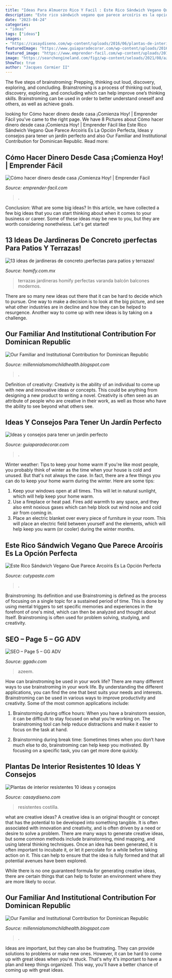 ```yaml
---
title: "Ideas Para Almuerzo Rico Y Facil : Este Rico Sándwich Vegano Que Parece Arcoíris Es La Opción Perfecta"
description: "Este rico sándwich vegano que parece arcoíris es la opción perfecta"
date: "2023-04-24"
categories:
- "ideas"
tags: ["ideas"]
images:
- "https://casaydiseno.com/wp-content/uploads/2016/06/plantas-de-interior-resistentes-costilla-de-adam-decorar-casa.jpg"
featuredImage: "https://www.guiaparadecorar.com/wp-content/uploads/2016/08/ideas-para-un-jardin-perfecto-12.jpg"
featured_image: "https://www.emprender-facil.com/wp-content/uploads/2019/02/desde-casa.3.jpg"
image: "https://searchengineland.com/figz/wp-content/seloads/2021/08/azeem.png"
ShowToc: true
author: "Jacques Cormier II"
---
```



The five steps of brainstroming: Prepping, thinking out loud, discovery, exploring, and concluding.
Brainstroming is a process of thinking out loud, discovery, exploring, and concluding which can help improve one’s thinking skills. Brainstroming can be used in order to better understand oneself and others, as well as achieve goals.

	

		
looking for Cómo hacer dinero desde casa ¡Comienza Hoy! | Emprender Fácil you've came to the right page. We have 8 Pictures about Cómo hacer dinero desde casa ¡Comienza Hoy! | Emprender Fácil like Este Rico Sándwich Vegano Que Parece Arcoíris Es La Opción Perfecta, Ideas y consejos para tener un jardín perfecto and also Our Familiar and Institutional Contribution for Dominican Republic. Read more:
		
    
## Cómo Hacer Dinero Desde Casa ¡Comienza Hoy! | Emprender Fácil

<img loading=lazy src="https://www.emprender-facil.com/wp-content/uploads/2019/02/desde-casa.3.jpg" onerror="this.onerror=null;this.src='https://tse1.mm.bing.net/th?id=OIP.mIlO2Ywn0cc1YmplUhrxagHaE7&amp;pid=15.1';" alt="Cómo hacer dinero desde casa ¡Comienza Hoy! | Emprender Fácil">

_Source: emprender-facil.com_

>. 

	

Conclusion: What are some big ideas?
In this article, we have collected a few big ideas that you can start thinking about when it comes to your business or career. Some of these ideas may be new to you, but they are worth considering nonetheless. Let's get started!

    
## 13 Ideas De Jardineras De Concreto ¡perfectas Para Patios Y Terrazas!

<img loading=lazy src="https://images.homify.com/c_fill,f_auto,q_auto,w_740/v1455742734/p/photo/image/1334756/Apto_70_5_2.jpg" onerror="this.onerror=null;this.src='https://tse1.mm.bing.net/th?id=OIP.HGjd5qbc8fwclPnihk9G2wHaFj&amp;pid=15.1';" alt="13 ideas de jardineras de concreto ¡perfectas para patios y terrazas!">

_Source: homify.com.mx_

>terrazas jardineras homify perfectas varanda balcón balcones modernos. 

	

There are so many new ideas out there that it can be hard to decide which to pursue. One way to make a decision is to look at the big picture, and see what other industries are in decline and how they can be helped to resurgence. Another way to come up with new ideas is by taking on a challenge.

    
## Our Familiar And Institutional Contribution For Dominican Republic

<img loading=lazy src="https://lh5.googleusercontent.com/proxy/egMkWfblruCK8jO1dVhLuVZPyUDvs7J4d-DPpRTiJRZPzDJL_htSCQfJDH4Q_2n5jlZVDo-2UvfccXoxwhRl-R8FVRo=w1200-h630-n-k-no-nu" onerror="this.onerror=null;this.src='https://tse2.mm.bing.net/th?id=OIP.4pvtRgEIaiuTwbCBvaXj1QHaFj&amp;pid=15.1';" alt="Our Familiar and Institutional Contribution for Dominican Republic">

_Source: millennialsmomchildhealth.blogspot.com_

>. 

	

Definition of creativity:
Creativity is the ability of an individual to come up with new and innovative ideas or concepts. This could be anything from designing a new product to writing a novel. Creativity is often seen as an attribute of people who are creative in their work, as well as those who have the ability to see beyond what others see.

    
## Ideas Y Consejos Para Tener Un Jardín Perfecto

<img loading=lazy src="https://www.guiaparadecorar.com/wp-content/uploads/2016/08/ideas-para-un-jardin-perfecto-12.jpg" onerror="this.onerror=null;this.src='https://tse3.mm.bing.net/th?id=OIP.Lz381eGUdlPGww3FgpG5CQHaJ6&amp;pid=15.1';" alt="Ideas y consejos para tener un jardín perfecto">

_Source: guiaparadecorar.com_

>. 

	

Winter weather: Tips to keep your home warm
If you're like most people, you probably think of winter as the time when your house is cold and unused. But that's not always the case. In fact, there are a few things you can do to keep your home warm during the winter. Here are some tips:
1) Keep your windows open at all times. This will let in natural sunlight, which will help keep your home warm.
2) Use a fireplace or heat pad. Fires add warmth to any space, and they also emit noxious gases which can help block out wind noise and cold air from coming in.
3) Place an electric blanket over every piece of furniture in your room. This will place an electric field between yourself and the elements, which will help keep you warm (or cooler) during the winter months.

    
## Este Rico Sándwich Vegano Que Parece Arcoíris Es La Opción Perfecta

<img loading=lazy src="https://www.cutypaste.com/wp-content/uploads/2019/08/Rainbow_Veggie_Sandwich_Hummus_Vegan_GlutenFree_FromMyBowl-7.jpg" onerror="this.onerror=null;this.src='https://tse4.mm.bing.net/th?id=OIP.V6xt_BGoCip5bqShMIdxPQHaLH&amp;pid=15.1';" alt="Este Rico Sándwich Vegano Que Parece Arcoíris Es La Opción Perfecta">

_Source: cutypaste.com_

>. 

	

Brainstroming: Its definition and use
Brainstroming is defined as the process of focusing on a single topic for a sustained period of time. This is done by using mental triggers to set specific memories and experiences in the forefront of one's mind, which can then be analyzed and thought about Itself. Brainstroming is often used for problem solving, studying, and creativity.

    
## SEO – Page 5 – GG ADV

<img loading=lazy src="https://searchengineland.com/figz/wp-content/seloads/2021/08/azeem.png" onerror="this.onerror=null;this.src='https://tse3.mm.bing.net/th?id=OIP.nKOwbZBDTbNleZNtsERH0gHaHa&amp;pid=15.1';" alt="SEO – Page 5 – GG ADV">

_Source: ggadv.com_

>azeem. 

	

How can brainstroming be used in your work life?
There are many different ways to use brainstroming in your work life. By understanding the different applications, you can find the one that best suits your needs and interests. Brainstroming can be used in various ways to improve productivity and creativity. Some of the most common applications include:
1) Brainstorming during office hours: When you have a brainstorm session, it can be difficult to stay focused on what you’re working on. The brainstroming tool can help reduce distractions and make it easier to focus on the task at hand.

2) Brainstorming during break time: Sometimes times when you don’t have much else to do, brainstroming can help keep you motivated. By focusing on a specific task, you can get more done quickly.

    
## Plantas De Interior Resistentes 10 Ideas Y Consejos

<img loading=lazy src="https://casaydiseno.com/wp-content/uploads/2016/06/plantas-de-interior-resistentes-costilla-de-adam-decorar-casa.jpg" onerror="this.onerror=null;this.src='https://tse4.mm.bing.net/th?id=OIP.2B88925qtqTi1nIAO_TCmgHaKL&amp;pid=15.1';" alt="Plantas de interior resistentes 10 ideas y consejos">

_Source: casaydiseno.com_

>resistentes costilla. 

	

what are creative ideas?
A creative idea is an original thought or concept that has the potential to be developed into something tangible. It is often associated with innovation and creativity, and is often driven by a need or desire to solve a problem.
There are many ways to generate creative ideas, but some common methods include brainstorming, mind mapping, and using lateral thinking techniques. Once an idea has been generated, it is often important to incubate it, or let it percolate for a while before taking action on it. This can help to ensure that the idea is fully formed and that all potential avenues have been explored.

While there is no one guaranteed formula for generating creative ideas, there are certain things that can help to foster an environment where they are more likely to occur.

    
## Our Familiar And Institutional Contribution For Dominican Republic

<img loading=lazy src="https://lh3.googleusercontent.com/proxy/SornNWYs7WstSImOqiy6iJsPErBZg67IH3Rjs_GXALHk7rbmGD193ePk2yjG0wNl8Ed6ytoshoH5hwOOlpScc2qkOOw=w1200-h630-n-k-no-nu" onerror="this.onerror=null;this.src='https://tse1.mm.bing.net/th?id=OIP.uectxl2J6CtiGN7lD74uhwHaFj&amp;pid=15.1';" alt="Our Familiar and Institutional Contribution for Dominican Republic">

_Source: millennialsmomchildhealth.blogspot.com_

>. 

	

Ideas are important, but they can also be frustrating. They can provide solutions to problems or make new ones. However, it can be hard to come up with great ideas when you're stuck. That's why it's important to have a plan and keep things organized. This way, you'll have a better chance of coming up with great ideas.

